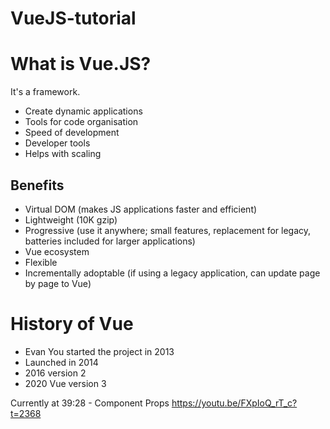 # VueJS-tutorial

# What is Vue.JS?

It's a framework.

- Create dynamic applications
- Tools for code organisation
- Speed of development
- Developer tools
- Helps with scaling

## Benefits

- Virtual DOM (makes JS applications faster and efficient)
- Lightweight (10K gzip)
- Progressive (use it anywhere; small features, replacement for legacy, batteries included for larger applications)
- Vue ecosystem
- Flexible
- Incrementally adoptable (if using a legacy application, can update page by page to Vue)

# History of Vue

- Evan You started the project in 2013
- Launched in 2014
- 2016 version 2
- 2020 Vue version 3

Currently at 39:28 - Component Props
https://youtu.be/FXpIoQ_rT_c?t=2368
